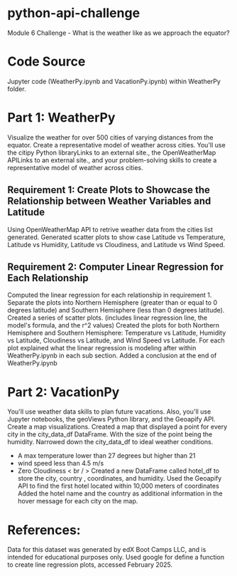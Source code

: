 # python-api-challenge
Module 6 Challenge - What is the weather like as we approach the equator?
# Code Source
Jupyter code (WeatherPy.ipynb and VacationPy.ipynb) within WeatherPy folder.
# Part 1: WeatherPy
Visualize the weather for over 500 cities of varying distances from the equator. Create a representative model of weather across cities. You'll use the citipy Python libraryLinks to an external site., the OpenWeatherMap APILinks to an external site., and your problem-solving skills to create a representative model of weather across cities.
## Requirement 1: Create Plots to Showcase the Relationship between Weather Variables and Latitude
Using OpenWeatherMap API to retrive weather data from the cities list generated.
Generated scatter plots to show case Latitude vs Temperature, Latitude vs Humidity, Latitude vs Cloudiness, and Latitude vs Wind Speed.
## Requirement 2: Computer Linear Regression for Each Relationship
Computed the linear regression for each relationship in requirement 1. 
Separate the plots into Northern Hemisphere (greater than or equal to 0 degrees latitude) and Southern Hemisphere (less than 0 degrees latitude).
Created a series of scatter plots. (includes linear regression line, the model's formula, and the r^2 values)
Created the plots for both Northern Hemisphere and Southern Hemisphere: Temperature vs Latitude, Humidity vs Latitude, Cloudiness vs Latitude, and Wind Speed vs Latitude.
For each plot explained what the linear regression is modeling after within WeatherPy.ipynb in each sub section. 
Added a conclusion at the end of WeatherPy.ipynb
# Part 2: VacationPy
You'll use weather data skills to plan future vacations. Also, you'll use Jupyter notebooks, the geoViews Python library, and the Geoapify API. Create a map visualizations.
Created a map that displayed a point for every city in the city_data_df DataFrame. With the size of the point being the humidity.
Narrowed down the city_data_df to ideal weather conditions. 
- A max temperature lower than 27 degrees but higher than 21
- wind speed less than 4.5 m/s
- Zero Cloudiness
< br / >
Created a new DataFrame called hotel_df to store the city, country , coordinates, and humidity.
Used the Geoapify API to find the first hotel located within 10,000 meters of coordinates
Added the hotel name and the country as additional information in the hover message for each city on the map. 
# References:
Data for this dataset was generated by edX Boot Camps LLC, and is intended for educational purposes only. Used google for define a function to create line regression plots, accessed February 2025.
